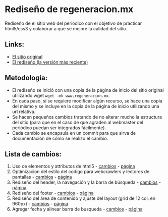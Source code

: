 Rediseño de regeneracion.mx
========================

Rediseño de el sitio web del periódico con el objetivo de practicar html5/css3 y colaborar a que se mejore la calidad del sitio.

Links:
-------
* [El sitio original](http://regeneracion.mx/) 
* [El rediseño (la versión más reciente)](http://rawgithub.com/josketres/regeneracion-mx-redesign/HEAD/www.regeneracion.mx/index.html)

Metodología:
-------
* El rediseño se inició con una copia de la página de inicio del sitio original utilizando wget `wget -mk www.regeneracion.mx`.
* En cada paso, si se requiere modificar algún recurso, se hace una copia del mismo y se incluye en la copia de la página de inicio utilizando una url relativa.
* Se hacen pequeños cambios tratando de no alterar mucho la estructura del sitio (para que en el caso de que agraden al webmaster del periódico puedan ser integrados fácilmente).
* Cada cambio se encapsula en un commit para que sirva de documentación de cómo se realizo el cambio.

Lista de cambios:
-------
1. Uso de elementos y attributos de html5 - [cambios](https://github.com/josketres/regeneracion-mx-redesign/commit/8d7d33c84a790edb2c2a5015759ec0a58fc69a24) - [página](http://rawgithub.com/josketres/regeneracion-mx-redesign/8d7d33c84a790edb2c2a5015759ec0a58fc69a24/www.regeneracion.mx/index.html) 
2. Optimizacion del estilo del codigo para webcrawlers y lectores de pantallas - [cambios](https://github.com/josketres/regeneracion-mx-redesign/commit/a6ce5a87f9489af6d6c68ac2edb0329c280ef2bd) - [página](http://rawgithub.com/josketres/regeneracion-mx-redesign/a6ce5a87f9489af6d6c68ac2edb0329c280ef2bd/www.regeneracion.mx/index.html)
3. Rediseño del header, la navegación y la barra de búsqueda - [cambios](https://github.com/josketres/regeneracion-mx-redesign/commit/4a5bd5d259d6454c41ffb74d477de841110d0d6e) - [página](http://rawgithub.com/josketres/regeneracion-mx-redesign/4a5bd5d259d6454c41ffb74d477de841110d0d6e/www.regeneracion.mx/index.html)
4. Rediseño del footer - [cambios](https://github.com/josketres/regeneracion-mx-redesign/commit/b5e1a3adf5846b6f0c6a00858f844e4ed865ae5b) - [página](http://rawgithub.com/josketres/regeneracion-mx-redesign/b5e1a3adf5846b6f0c6a00858f844e4ed865ae5b/www.regeneracion.mx/index.html)
5. Rediseño del área de contenido y ajuste del layout (grid de 12 col. en 960px) - [cambios](https://github.com/josketres/regeneracion-mx-redesign/commit/4b03c0e5be45e9c2ddc3c0defdcecf9a1e61e83e) - [página](http://rawgithub.com/josketres/regeneracion-mx-redesign/4b03c0e5be45e9c2ddc3c0defdcecf9a1e61e83e/www.regeneracion.mx/index.html)
6. Agregar fecha y alinear barra de busqueda -
[cambios](https://github.com/josketres/regeneracion-mx-redesign/commit/6a72bce05729d0503934983d4350bf22f2df4e9a) - [página](http://rawgithub.com/josketres/regeneracion-mx-redesign/6a72bce05729d0503934983d4350bf22f2df4e9a/www.regeneracion.mx/index.html)

